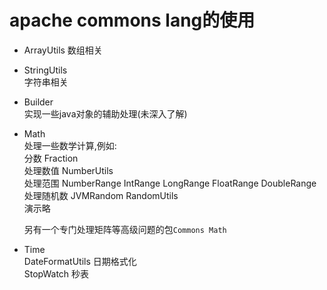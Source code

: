 # apache commons lang的使用

- ArrayUtils
  数组相关
  
- StringUtils  
  字符串相关
  
- Builder  
  实现一些java对象的辅助处理(未深入了解)
  
- Math  
  处理一些数学计算,例如:  
  分数 Fraction  
  处理数值 NumberUtils  
  处理范围 NumberRange IntRange LongRange FloatRange DoubleRange  
  处理随机数 JVMRandom RandomUtils  
  演示略  
  
  另有一个专门处理矩阵等高级问题的包`Commons Math`
  
- Time  
  DateFormatUtils 日期格式化  
  StopWatch 秒表
  
  
